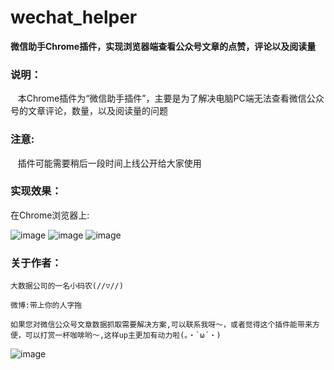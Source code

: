 # wechat_helper

**微信助手Chrome插件，实现浏览器端查看公众号文章的点赞，评论以及阅读量**


### 说明：

    本Chrome插件为“微信助手插件”，主要是为了解决电脑PC端无法查看微信公众号的文章评论，数量，以及阅读量的问题


### 注意:

    插件可能需要稍后一段时间上线公开给大家使用


### 实现效果：

在Chrome浏览器上:

![image](https://github.com/Zhouchuanwen/wechat_helper/tree/master/img/test3.jpg)
![image](https://github.com/Zhouchuanwen/wechat_helper/tree/master/img/test1.jpg)
![image](https://github.com/Zhouchuanwen/wechat_helper/tree/master/img/test2.jpg)


### 关于作者：

    大数据公司的一名小码农(//▽//)

    微博:带上你的人字拖

    如果您对微信公众号文章数据抓取需要解决方案,可以联系我呀～，或者觉得这个插件能带来方便，可以打赏一杯咖啡哟～,这样up主更加有动力啦(。・`ω´・)


![image](https://github.com/Zhouchuanwen/wechat_helper/img/weixinzhifu.jpg)






